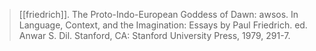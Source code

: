 >[[friedrich]]. The Proto-Indo-European Goddess of Dawn: awsos. In Language, Context, and the Imagination: Essays by Paul Friedrich. ed. Anwar S. Dil. Stanford, CA: Stanford University Press, 1979, 291-7.